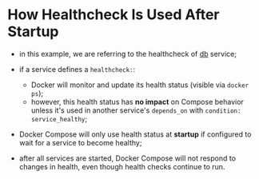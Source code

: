 # How Healthcheck Is Used After Startup

- in this example, we are referring to the healthcheck of [db](../healthcheck/healthcheck.md) service;
- if a service defines a `healthcheck:`:
    - Docker will monitor and update its health status (visible via `docker ps`);
    - however, this health status has **no impact** on Compose behavior unless it's used in another service's `depends_on` with `condition: service_healthy`;
- Docker Compose will only use health status at **startup** if configured to wait for a service to become healthy;


- after all services are started, Docker Compose will not respond to changes in health, even though health checks continue to run.
